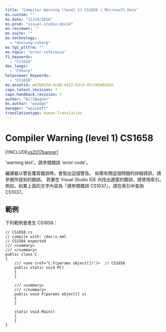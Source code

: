 ```yaml
---
title: "Compiler Warning (level 1) CS1658 | Microsoft Docs"
ms.custom: ""
ms.date: "11/24/2016"
ms.prod: "visual-studio-dev14"
ms.reviewer: ""
ms.suite: ""
ms.technology: 
  - "devlang-csharp"
ms.tgt_pltfrm: ""
ms.topic: "error-reference"
f1_keywords: 
  - "CS1658"
dev_langs: 
  - "CSharp"
helpviewer_keywords: 
  - "CS1658"
ms.assetid: e67b033d-4c88-4552-b3cd-dfc34546502b
caps.latest.revision: 7
caps.handback.revision: 7
author: "BillWagner"
ms.author: "wiwagn"
manager: "wpickett"
translationtype: Human Translation
---
```

# Compiler Warning (level 1) CS1658
[!INCLUDE[vs2017banner](../../../csharp/includes/vs2017banner.md)]

'warning text'。請參閱錯誤 'error code'。  
  
 編譯器以警告覆寫錯誤時，會發出這個警告。  如需有關這個問題的詳細資訊，請參閱所提到的錯誤。  若要在 Visual Studio IDE 內找出適當的錯誤，請使用索引。  例如，如果上面的文字內容為「請參閱錯誤 CS1037」，請在索引中查詢 CS1037。  
  
## 範例  
 下列範例會產生 CS1658：  
  
```  
// CS1658.cs  
// compile with: /doc:x.xml  
// CS1584 expected  
/// <summary>  
/// </summary>  
public class C  
{  
    /// <see cref="C.F(params object[])"/>  // CS1658  
    public static void M()  
    {  
    }  
  
    /// <summary>  
    /// </summary>  
    public void F(params object[] o)  
    {  
    }  
  
    static void Main()  
    {  
    }  
}  
```
